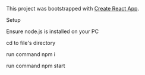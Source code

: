 This project was bootstrapped with [Create React App](https://github.com/facebook/create-react-app).

Setup


Ensure node.js is installed on your PC


cd to file's directory

run command npm i

run command npm start
